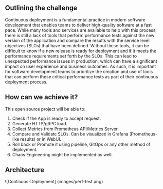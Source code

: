 ## Outlining the challenge

Continuous deployment is a fundamental practice in modern software development that enables teams to deliver high-quality software at a fast pace. 
While many tools and services are available to help with this process, there is still a lack of tools that perform performance tests against the 
new version of the application and compare the results with the service level objectives (SLOs) that have been defined. 
Without these tools, it can be difficult to know if a new release is ready for deployment and if it meets the performance requirements set 
forth by the SLOs. This can lead to unexpected performance issues in production, which can have a significant impact on user experience and 
business outcomes. As such, it is important for software development teams to prioritize the creation and use of tools that can perform these 
critical performance tests as part of their continuous deployment process.

## How can we achieve it?

This open source project will be able to:

1. Check if the App is ready to accept request.
2. Generate HTTP/gRPC load.
3. Collect Metrics from Prometheus API/Metrics Server.
4. Compare and Validate SLOs. Can be visualized in Grafana (Prometheus-like results) or in WebUI.
5. Roll back or Promote it using pipeline, GitOps or any other method of deployment.
6. Chaos Engineering might be implemented as well.

## Architecture

![Continuos-Deployment] (images/perf-test.png)
